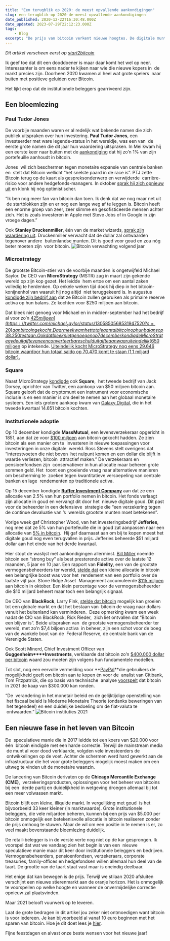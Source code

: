 ```yaml
---
title: "Een terugblik op 2020: de meest opvallende aankondigingen"
slug: een-terugblik-op-2020-de-meest-opvallende-aankondigingen
date_published: 2020-12-22T16:30:48.000Z
date_updated: 2023-07-29T22:12:23.000Z
tags: 
    - Blog
excerpt: "De prijs van bitcoin verkent nieuwe hoogtes. De digitale munt worstelt zich weer door de deur van het wereldwijd bewustzijn. Dit is simpel te verklaren: de vraag is groter dan het aanbod." 
---
```


*Dit artikel verscheen eerst op [start2bitcoin](https://start2bitcoin.com/nl/terugblik-2020-bitcoin/)*

Ik geef toe dat dit een dooddoener is maar daar komt het wel op neer. Interessanter is om eens nader te kijken naar wie die nieuwe kopers in  de markt precies zijn. Doorheen 2020 kwamen al heel wat grote spelers  naar buiten met positieve geluiden over Bitcoin. 

Het lijkt erop dat de institutionele beleggers gearriveerd zijn.

## Een bloemlezing

### Paul Tudor Jones

De voorbije maanden waren er al redelijk wat bekende namen die zich publiek uitspraken over hun investering. **Paul Tudor Jones**, een investeerder met ware legende-status in het wereldje, was een van  de eerste grote namen die dit jaar hun waardering uitspraken. In Mei kwam hij een eerste keer naar buiten met de [aankondiging](https://www.cnbc.com/2020/05/11/paul-tudor-jones-calls-bitcoin-a-great-speculation-says-he-has-almost-2percent-of-his-assets-in-it.html) dat hij zo’n 1% van zijn portefeuille aanhoudt in bitcoin.

Jones  wil zich beschermen tegen monetaire expansie van centrale banken en  stelt dat Bitcoin wellicht “het snelste paard in de race is”. PTJ zette Bitcoin terug op de kaart als gespreksonderwerp en verwijderde  carrière-risico voor andere hedgefonds-managers. In oktober [sprak hij zich opnieuw uit](https://www.cnbc.com/2020/10/22/-paul-tudor-jones-says-he-likes-bitcoin-even-more-now-rally-still-in-the-first-inning.html) en klonk hij nóg optimistischer.

“Ik ben nog meer fan van bitcoin dan toen. Ik denk dat we nog maar net uit  de startblokken zijn en er nog een lange weg af te leggen is. Bitcoin heeft een enorme groep van zeer, zeer slimme en gesofisticeerde mensen achter zich. Het is zoals investeren in Apple met Steve Jobs of in Google in zijn vroege dagen.”

Ook **Stanley Druckenmiller**, één van de market wizards, [sprak zijn waardering uit](https://www.btctimes.com/news/stan-druckenmiller-bitcoin-cnbc-interview). Druckenmiller verwacht dat de dollar zal ontwaarden tegenover andere  buitenlandse munten. Dit is goed voor goud en zou nóg beter moeten zijn  voor bitcoin.
![Bitcoin verwachting volgend jaar](https://start2bitcoin.com/wp-content/uploads/2020/12/Bitcoin-verwachting-volgend-jaar.png.webp)
### Microstrategy

De grootste Bitcoin-stier van de voorbije maanden is ongetwijfeld Michael Saylor. De CEO van **MicroStrategy** (MSTR) zag in maart zijn gekende wereld op zijn kop gezet. Het leidde  hem ertoe om een aantal zaken volledig te herdenken. Op enkele weken tijd dook hij diep in het bitcoin-konijnenhol van waaruit hij nog altijd  niet teruggekeerd is. In augustus [kondigde zijn bedrijf aan](https://ir.microstrategy.com/news-releases/news-release-details/microstrategy-adopts-bitcoin-primary-treasury-reserve-asset) dat ze Bitcoin zullen gebruiken als primaire reserve activa op hun balans. Ze kochten voor $250 miljoen aan bitcoin.

Dat bleek niet genoeg voor Michael en in midden-september had het bedrijf al voor zo’n [$425 miljoen](https://twitter.com/michael_saylor/status/1305850568531947520?s=20) aan bitcoin gekocht. Daarmee kwam het totale aantal bitcoin op hun  balans op 38.250 te staan. Ook dat bleek niet genoeg en op 7 december  kondigde MicroStrategy de uitgifte van een converteerbare schulduitgifte  aan waar uiteindelijk [$650 miljoen](https://ir.microstrategy.com/news-releases/news-release-details/microstrategy-completes-650-million-offering-0750-convertible) op intekende. [Uiteindelijk kocht MicroStrategy nog eens 29.646 bitcoin waardoor hun totaal saldo op 70.470 komt te staan (1,1 miljard dollar).](https://twitter.com/michael_saylor/status/1341006691408752640?s=20)

### Square

Naast MicroStrategy [kondigde](https://twitter.com/SquareIR/status/1314190152663617536) ook **Square**,  het tweede bedrijf van Jack Dorsey, oprichter van Twitter, een aankoop van $50 miljoen bitcoin aan. Square gelooft dat de cryptomunt een instrument voor economische inclusie is en een manier is om deel te nemen aan het globaal monetaire systeem. Een iets grotere aankoop kwam van [Galaxy Digital](https://pbs.twimg.com/media/Ej1FNvXWsAA4w-Y?format=jpg&amp;name=900x900), die in het tweede kwartaal 14.651 bitcoin kochten.

### Institutionele adoptie

Op 10 december kondigde **MassMutual**, een levensverzekeraar opgericht in 1851, aan dat ze voor [$100 miljoen](https://www.bloomberg.com/news/articles/2020-12-14/jpmorgan-says-massmutual-s-bitcoin-foray-signals-widening-demand) aan bitcoin gekocht hadden. Ze zien bitcoin als een manier om te  investeren in nieuwe toepassingen voor investeringen in onze digitale  wereld. Ross Stevens stelt overigens dat “interestvoeten die niet boven  het nulpunt komen en een dollar die blijft in waarde verliezen, bitcoin  attractief maken.” De verzekeraars en pensioenfondsen zijn  conservatiever in hun allocatie maar beheren grote sommen geld. Het  toont een groeiende vraag naar alternatieve manieren om bescherming te  zoeken tegen kwantitatieve versoepeling van centrale banken en lage  rendementen op traditionele activa.

Op 15 december kondigde [**Ruffer Investment Company**](https://otp.tools.investis.com/clients/uk/ruffer/rns/regulatory-story.aspx?cid=2529&amp;newsid=1436490) aan dat ze een allocatie van 2.5% van hun portfolio nemen in bitcoin. Het fonds verlaagt zijn allocatie in goud en vervangt dit door het  nieuwe digitale goud. Dit past voor de beheerder in een defensieve  strategie die “een verzekering tegen de continue devaluatie van ’s  werelds grootste munten moet betekenen”.

Vorige week gaf Christopher Wood, van het investeringsbedrijf **Jefferies**, nog mee dat ze 5% van hun portefeuille die in goud zat aanpassen naar een allocatie van [5% in bitcoin](https://finance.yahoo.com/news/jefferies-wood-cuts-gold-exposure-140919878.html).  Hij gaf daarnaast aan om bij te kopen moest het digitale goud nog even terugvallen in prijs. Jefferies beheerde $51 miljard dollar aan het einde van het derde kwartaal.

Hier stopt de waslijst met aankondigingen allerminst. [Bill Miller](https://www.forbes.com/sites/billybambrough/2020/11/09/wall-street-legend-bill-miller-strongly-recommends-bitcoin/?sh=50f7e6a05df9) noemde bitcoin een “strong buy” als best presterende activa over de laatste 12 maanden, 5 jaar en 10 jaar. Een rapport van **Fidelity**, een van de grootste vermogensbeheerders ter wereld, [stelde dat](https://www.btctimes.com/news/fidelity-report-small-bitcoin-allocation-boosts-portfolios) een kleine allocatie in bitcoin een belangrijke boost was voor het  rendement van een portfolio over de laatste vijf jaar. Stone Ridge Asset  Management accumuleerde [$115 miljoen](https://www.btctimes.com/news/stone-ridge-reveals-10000-bitcoin-purchase) aan bitcoin in oktober. Een klein percentage voor de vermogensbeheerder die $10 miljard beheert maar toch een belangrijk signaal.

De CEO van **BlackRock**, Larry Fink, [stelde dat bitcoin](https://www.btctimes.com/news/blackrock-ceo-says-bitcoin-can-evolve-into-global-market) mogelijk kan groeien tot een globale markt en dat het bestaan van  bitcoin de vraag naar dollars vanuit het buitenland kan verminderen.  Deze opmerking kwam een week nadat de CIO van BlackRock, Rick Rieder,  zich liet ontvallen dat “Bitcoin een blijver is”. Beide uitspraken van  de grootste vermogensbeheerder ter wereld, met zo’n $7,4 biljoen activa  in beheer, zijn een schot voor de boeg van de wankele boot van de  Federal Reserve, de centrale bank van de Verenigde Staten.

Ook Scott Minerd, Chief Investment Officer van **Guggenheim****Investments**, verklaarde dat bitcoin zo’n [$400.000 dollar per bitcoin](https://www.btctimes.com/news/bitcoin-should-be-worth-about-400000) waard zou moeten zijn volgens hun fundamentele modellen.

Tot slot, nog een eervolle vermelding voor **[PayPal](https://www.btctimes.com/news/PayPal-to-allow-bitcoin-buying-and-selling)**die gebruikers de mogelijkheid geeft om bitcoin aan te kopen én voor de  analist van Citibank, Tom Fitzpatrick, die op basis van technische  analyse [voorspelt](https://www.btctimes.com/news/citibank-predicts-300000-bitcoin-price-by-end-of-2021) dat bitcoin in 2021 de kaap van $300.000 kan ronden.

“De  verandering in het monetair beleid en de gelijktijdige openstelling van  het fiscaal beleid is Moderne Monetaire Theorie (ondanks beweringen van  het tegendeel) en een duidelijke bedoeling om de fiat-valuta te  ontwaarden.”
![Bitcoin instituties 2021](https://start2bitcoin.com/wp-content/uploads/2020/12/Bitcoin-instituties.png)
## Een nieuwe fase in het leven van Bitcoin

De  speculatieve manie die in 2017 leidde tot een koers van $20.000 voor één  bitcoin eindigde met een harde correctie. Terwijl de mainstream media  de munt al voor dood verklaarde, volgden vele investeerders de  ontwikkelingen op de voet. Achter de schermen werd hard gewerkt aan de infrastructuur die het voor grote beleggers mogelijk moest maken om een uitweg te vinden uit de monetaire waanzin.

De lancering van Bitcoin derivaten op de **Chicago Mercantile Exchange (CME)**,  verzekeringsproducten, oplossingen voor het beheer van bitcoins bij een  derde partij en duidelijkheid in wetgeving droegen allemaal bij tot een meer volwassen markt.

Bitcoin blijft een kleine, illiquide markt. In vergelijking met goud  is het bijvoorbeeld 33 keer kleiner (in marktwaarde). Grote institutionele beleggers, die vele miljarden beheren, kunnen bij een prijs van $5.000 per bitcoin onmogelijk een betekenisvolle allocatie in bitcoin realiseren zonder de prijs omhoog te stuwen. Maar de wil om een positie in te nemen is er, zo veel maakt bovenstaande bloemlezing duidelijk.

De retail-belegger is in de verste verte nog niet op de kar gesprongen. Ik voorspel dat wat we vandaag zien het begin is van een  nieuwe speculatieve manie maar dit keer door institutionele beleggers en bedrijven. Vermogensbeheerders, pensioenfondsen, verzekeraars, corporate treasuries, family-offices en hedgefondsen willen allemaal hun deel van de taart. De grootte van de taart staat vast maar is oneindig deelbaar.

Het enige dat kan bewegen is de prijs. Terwijl we stilaan 2020 afsluiten verschijnt een nieuwe stierenmarkt aan de oranje horizon. Het is onmogelijk te voorspellen op welke hoogte en wanneer de onvermijdelijke correctie opnieuw zal plaatsvinden.

Maar 2021 belooft vuurwerk op te leveren.

Laat de grote bedragen in dit artikel jou zeker niet ontmoedigen want bitcoin is voor iedereen. Je kan bijvoorbeeld al vanaf 10 euro beginnen met het sparen van bitcoin. Hoe je dit doet lees je [hier](https://start2bitcoin.lt.acemlnd.com/Prod/link-tracker?redirectUrl=aHR0cHMlM0ElMkYlMkZzdGFydDJiaXRjb2luLmNvbSUyRm5sJTJGYml0Y29pbi1rb3Blbi1tZXQtYmFuY29udGFjdCUyRg==&amp;a=610436666&amp;account=start2bitcoin%2Eactivehosted%2Ecom&amp;email=SPXiblzM6t7sorNN9Gc2m2mo6pr%2FieclIiRtKWc7%2FbY%3D&amp;s=6b094026202e9de0dc7d2ecf03acab82&amp;i=51A47A1A174).

Fijne feestdagen en alvast onze beste wensen voor het nieuwe jaar!
